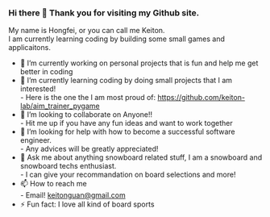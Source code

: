 ### Hi there 👋 Thank you for visiting my Github site.

My name is Hongfei, or you can call me Keiton.<br />
I am currently learning coding by building some small games and applicaitons.

- 🔭 I’m currently working on personal projects that is fun and help me get better in coding <br />
- 🌱 I’m currently learning coding by doing small projects that I am interested! <br />
      - Here is the one the I am most proud of: https://github.com/keiton-lab/aim_trainer_pygame <br />
- 👯 I’m looking to collaborate on Anyone!! <br />
      - Hit me up if you have any fun ideas and want to work together <br />
- 🤔 I’m looking for help with how to become a successful software engineer. <br />
      - Any advices will be greatly appreciated!  <br />
- 💬 Ask me about anything snowboard related stuff, I am a snowboard and snowboard techs enthusiast. <br />
      - I can give your recommandation on board selections and more!  <br />
- 📫 How to reach me <br />
      - Email! keitonguan@gmail.com <br />
- ⚡ Fun fact: I love all kind of board sports

